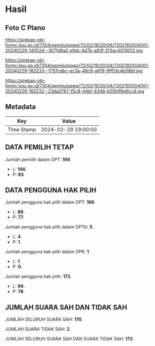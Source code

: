# Hasil

## Foto C Plano

https://sirekap-obj-formc.kpu.go.id/7304/pemilu/ppwp/72/02/19/20/04/7202192004001-20240229-140524--307fd6a2-efeb-4d7b-a93f-2f3ac4074012.jpg

https://sirekap-obj-formc.kpu.go.id/7304/pemilu/ppwp/72/02/19/20/04/7202192004001-20240229-183233--1737cdbc-ec3a-48c9-a919-9ff53c4b58bf.jpg

https://sirekap-obj-formc.kpu.go.id/7304/pemilu/ppwp/72/02/19/20/04/7202192004001-20240229-183232--23da0787-f5c8-44bf-8348-b05bff6e6cc8.jpg


## Metadata

| Key        | Value               |
| ---------- | ------------------- |
| Time Stamp | 2024-02-29 19:00:00 |


## DATA PEMILIH TETAP

Jumlah pemilih dalam DPT: **199**.
 * L: **106**.
 * P: **93**.

## DATA PENGGUNA HAK PILIH

Jumlah pengguna hak pilih dalam DPT: **166**.
 * L: **89**.
 * P: **77**.

Jumlah pengguna hak pilih dalam DPTb: **5**.
 * L: **4**.
 * P: **1**.

Jumlah pengguna hak pilih dalam DPK: **1**.
 * L: **1**.
 * P: **0**.

Jumlah pengguna hak pilih: **172**.
 * L: **94**.
 * P: **78**.

## JUMLAH SUARA SAH DAN TIDAK SAH

JUMLAH SELURUH SUARA SAH: **170**.

JUMLAH SUARA TIDAK SAH: **2**.

JUMLAH SELURUH SUARA SAH DAN SUARA TIDAK SAH: **172**.


